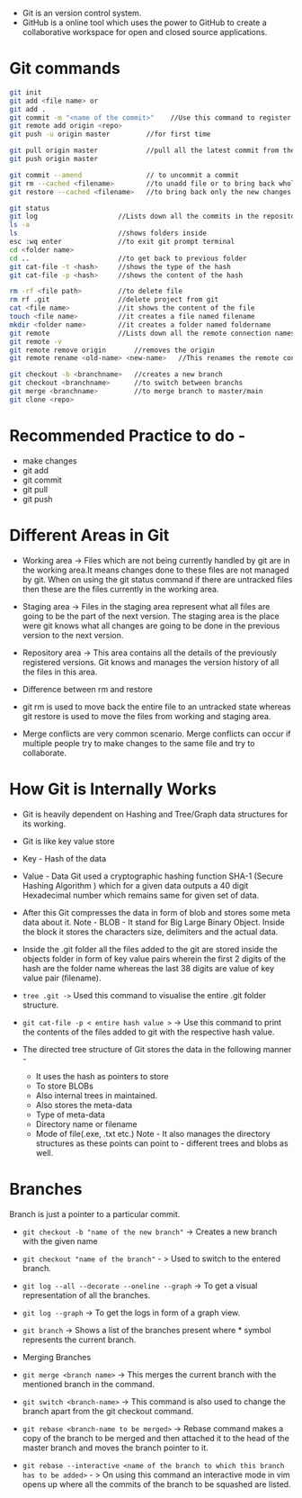 - Git is an version control system.
- GitHub is a online tool which uses the power to GitHub to create a collaborative workspace for open and closed source
applications.

# Git commands

```bash
git init
git add <file name> or 
git add .
git commit -m "<name of the commit>"    //Use this command to register staging changes to the commit
git remote add origin <repo>
git push -u origin master         //for first time

git pull origin master            //pull all the latest commit from the github
git push origin master

git commit --amend                // to uncommit a commit
git rm --cached <filename>        //to unadd file or to bring back whole file to the untracked area
git restore --cached <filename>   //to bring back only the new changes made in the file to the untracked area

git status
git log                    //Lists down all the commits in the repository
ls -a
ls                         //shows folders inside
esc :wq enter              //to exit git prompt terminal
cd <folder name>
cd ..                      //to get back to previous folder
git cat-file -t <hash>     //shows the type of the hash
git cat-file -p <hash>     //shows the content of the hash

rm -rf <file path>         //to delete file
rm rf .git                 //delete project from git
cat <file name>            //it shows the content of the file
touch <file name>          //it creates a file named filename
mkdir <folder name>        //it creates a folder named foldername
git remote                 //Lists down all the remote connection names
git remote -v
git remote remove origin       //removes the origin
git remote rename <old-name> <new-name>   //This renames the remote connection. Note - The name of the remote connection is always used to establish a connection between the two repos.

git checkout -b <branchname>   //creates a new branch
git checkout <branchname>      //to switch between branchs
git merge <branchname>         //to merge branch to master/main
git clone <repo>       
```

# Recommended Practice to do -
  - make changes
  - git add <file>
  - git commit
  - git pull
  - git push

# Different Areas in Git
- Working area -> Files which are not being currently handled by git are in the working area.It means changes done to these files are not managed by git. When on using the git status command if there are untracked files then these are the files currently in the working area.

- Staging area -> Files in the staging area represent what all files are going to be the part of the next version. The staging area is the place were git knows what all changes are going to be done in the previous version to the next version.

- Repository area -> This area contains all the details of the previously registered versions. Git knows and manages the version history of all the files in this area.

- Difference between rm and restore

- git rm is used to move back the entire file to an untracked state whereas git restore is used to move the files from working and staging area.

- Merge conflicts are very common scenario. Merge conflicts can occur if multiple people try to make changes to the same file and try to collaborate.

# How Git is Internally Works
- Git is heavily dependent on Hashing and Tree/Graph data structures for its working.
- Git is like key value store
- Key - Hash of the data
- Value - Data Git used a cryptographic hashing function SHA-1 (Secure Hashing Algorithm ) which for a given data outputs a 40 digit Hexadecimal number which remains same for given set of data.
- After this Git compresses the data in form of blob and stores some meta data about it. Note - BLOB - It stand for Big Large Binary Object. Inside the block it stores the characters size, delimiters and the actual data.

- Inside the .git folder all the files added to the git are stored inside the objects folder in form of key value pairs wherein the first 2 digits of the hash are the folder name whereas the last 38 digits are value of key value pair (filename).

- `tree .git ->` Used this command to visualise the entire .git folder structure.

- `git cat-file -p < entire hash value >` -> Use this command to print the contents of the files added to git with the respective hash value.

- The directed tree structure of Git stores the data in the following manner -

    - It uses the hash as pointers to store
    - To store BLOBs
    - Also internal trees in maintained.
    - Also stores the meta-data
    - Type of meta-data
    - Directory name or filename
    - Mode of file(.exe, .txt etc.) Note - It also manages the directory structures as these points can point to - different trees and blobs as well.

# Branches
Branch is just a pointer to a particular commit.

- `git checkout -b "name of the new branch"` -> Creates a new branch with the given name
- `git checkout "name of the branch"` - > Used to switch to the entered branch.
- `git log --all --decorate --oneline --graph` -> To get a visual representation of all the branches.
- `git log --graph` -> To get the logs in form of a graph view.
- `git branch` -> Shows a list of the branches present where * symbol represents the current branch.


- Merging Branches

- `git merge <branch name>` -> This merges the current branch with the mentioned branch in the command.

- `git switch <branch-name>` -> This command is also used to change the branch apart from the git checkout command.

- `git rebase <branch-name to be merged>` -> Rebase command makes a copy of the branch to be merged and then attached it to the head of the master branch and moves the branch pointer to it.

- `git rebase --interactive <name of the branch to which this branch has to be added>` - > On using this command an interactive mode in vim opens up where all the commits of the branch to be squashed are listed.